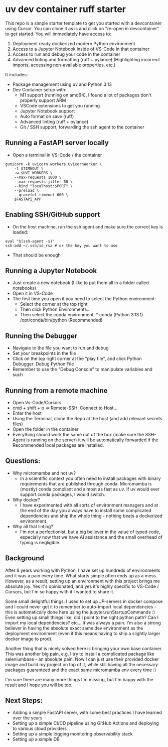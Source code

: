 # uv dev container ruff starter

This repo is a simple starter template to get you started with a devcontainer using Cursor.
You can clone it as is and click on "re-open in devcontainer" to get started. You will immediately have access to:
1. Deployment ready dockerized modern Python environment
2. Access to a Jupyter Notebook inside of VS-Code in that container
3. Access to run and debug your code in the container
4. Advanced linting and formatting (ruff + pylance) (Highlighting incorrect imports, accessing non-available properties, etc.)

It includes:

- Package management using uv and Python 3.13
- Dev Container setup with:
    - M1 support (running on amd64), I found a lot of packages don't properly support ARM
    - VSCode extensions to get you running
    - Jupyter Notebook support
    - Auto format on save (ruff)
    - Advanced linting (ruff + pylance)
    - Git / SSH support, forwarding the ssh agent to the container

## Running a FastAPI server locally
- Open a terminal in VS-Code / the container

```
gunicorn -k uvicorn.workers.UvicornWorker \
    -t $TIMEOUT \
    -w $UVI_WORKERS \
    --max-requests 1000 \
    --max-requests-jitter 50 \
    --bind "localhost:$PORT" \
    --preload \
    --graceful-timeout 600 \
    $FASTAPI_APP
```

## Enabling SSH/GitHub support
- On the host machine, run the ssh agent and make sure the correct key is loaded:
```
eval "$(ssh-agent -s)"
ssh-add ~/.ssh/id_rsa # or the key you want to use
```
- That should be enough

## Running a Jupyter Notebook
- Just create a new notebook (I like to put them all in a folder called notebooks)
- Open it in VS-Code
- The first time you open it you need to select the Python environment:
    - Select the corner at the top right
    - Then click Python Environments...
    - Then select the conda environment: * conda (Python 3.13.1) /opt/conda/bin/python (Recommended)

## Running the Debugger
- Navigate to the file you want to run and debug
- Set your breakpoints in the file
- Click on the top right corner at the "play file", and click Python Debugger: Debug Python File
- Remember to use the "Debug Console" to manipulate variables and such

## Running from a remote machine 
- Open Vs-Code/Cursors
- cmd + shift + p => Remote-SSH: Connect to Host...
- Enter the host
- Using the Terminal, clone the Repo at the host (and add relevant secrets files)
- Open the folder in the container
- Everything should work the same out of the box (make sure the SSH-Agent is running on the server) it will be automatically forwarded if the Recommended local packages are installed.


## Questions:
- Why micromamba and not uv?
    - In a scientific context you often need to install packages with binary requirements that are published through conda. Micromamba is (mostly) conda compliant and almost as fast as uv. If uv would ever support conda packages, I would switch.
- Why docker?
    - I have experimented with all sorts of environment managers and at the end of the day you always have to install some complicated dependencies and ship the whole thing - nothing beats a dockerized environment.
- Why all that linting?
    - I'm not a perfectionist, but a big believer in the value of typed code, especially now that we have AI assistance and the small overhead of typing is negligible.

## Background
After 8 years working with Python, I have set up hundreds of environments and it was a pain every time. What starts simple often ends up as a mess. However, as a result, setting up an environment with this project brings me absolute joy. Yes it's opinionated, and yes it's highly specific to VS-Code / Cursors, but I'm so happy with it I wanted to share it.

Some small delightful things: I used to set up JP-servers in docker compose and I could never get it to remember to auto-import local dependencies - this is automatically done here using the jupyter.runStartupCommands :)
Even setting up small things like, did I point to the right python path? Can I import my local dependencies? etc... it was always a pain.
I'm also a strong believer in having the absolute exact same dev environment as the deployment environment (even if this means having to ship a slightly larger docker image to prod).

Another thing that is nicely solved here is bringing your own base container. This was another big pain, e.g. I try to install a complicated package like seleniumbase - an absolute pain. Now I can just use their provided docker image and build my project on top of it, while still having all the necessary packages guaranteed and the exact same micromamba env every time :)

I'm sure there are many more things I'm missing, but I'm happy with the result and I hope you will be too.

## Next Steps:
- Adding a simple FastAPI server, with some best practices I have learned over the years
- Setting up a simple CI/CD pipeline using GitHub Actions and deploying to various cloud providers
- Setting up a simple logging monitoring observability stack
- Setting up a simple DB
